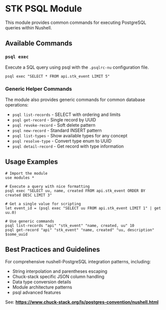 # STK PSQL Module

This module provides common commands for executing PostgreSQL queries within Nushell.

## Available Commands

### `psql exec`

Execute a SQL query using psql with the `.psqlrc-nu` configuration file.

```nu
psql exec "SELECT * FROM api.stk_event LIMIT 5"
```

### Generic Helper Commands

The module also provides generic commands for common database operations:
- `psql list-records` - SELECT with ordering and limits
- `psql get-record` - Single record by UUID
- `psql revoke-record` - Soft delete pattern
- `psql new-record` - Standard INSERT pattern
- `psql list-types` - Show available types for any concept
- `psql resolve-type` - Convert type enum to UUID
- `psql detail-record` - Get record with type information

## Usage Examples

```nu
# Import the module
use modules *

# Execute a query with nice formatting 
psql exec "SELECT uu, name, created FROM api.stk_event ORDER BY created DESC LIMIT 3"

# Get a single value for scripting
let event_id = (psql exec "SELECT uu FROM api.stk_event LIMIT 1" | get uu.0)

# Use generic commands
psql list-records "api" "stk_event" "name, created, uu" 10
psql get-record "api" "stk_event" "name, created" "uu, description" $some_uuid
```

## Best Practices and Guidelines

For comprehensive nushell-PostgreSQL integration patterns, including:
- String interpolation and parentheses escaping
- Chuck-stack specific JSON column handling
- Data type conversion details
- Module architecture patterns
- psql advanced features

See: **https://www.chuck-stack.org/ls/postgres-convention/nushell.html**